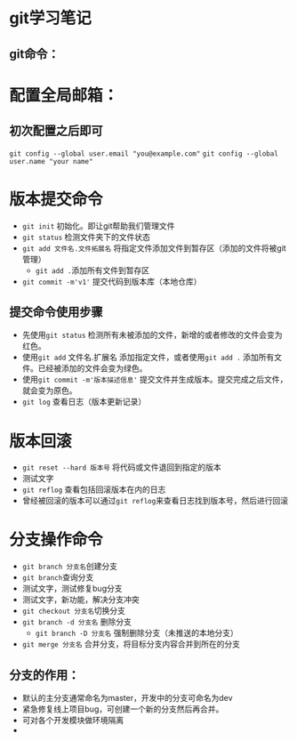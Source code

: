 git学习笔记
==============
git命令：
--------------
# 配置全局邮箱：
## 初次配置之后即可
`git config --global user.email "you@example.com"`
`git config --global user.name "your name"`
# 版本提交命令
- `git init` 初始化。即让git帮助我们管理文件
- `git status` 检测文件夹下的文件状态
- `git add 文件名.文件拓展名` 将指定文件添加文件到暂存区（添加的文件将被git管理）
  - `git add .`添加所有文件到暂存区
- `git commit -m'v1'` 提交代码到版本库（本地仓库）
## 提交命令使用步骤
- 先使用`git status` 检测所有未被添加的文件，新增的或者修改的文件会变为红色。
- 使用`git add` 文件名.扩展名 添加指定文件，或者使用`git add .` 添加所有文件。已经被添加的文件会变为绿色。
- 使用`git commit -m'版本描述信息'` 提交文件并生成版本。提交完成之后文件，就会变为原色。
- `git log` 查看日志（版本更新记录）
# 版本回滚
- `git reset --hard 版本号` 将代码或文件退回到指定的版本
- 测试文字
- `git reflog` 查看包括回滚版本在内的日志
- 曾经被回滚的版本可以通过`git reflog`来查看日志找到版本号，然后进行回滚
# 分支操作命令
- `git branch 分支名`创建分支
- `git branch`查询分支
- 测试文字，测试修复bug分支
- 测试文字，新功能，解决分支冲突
- `git checkout 分支名`切换分支
- `git branch -d 分支名` 删除分支
  - `git branch -D 分支名` 强制删除分支（未推送的本地分支）
- `git merge 分支名` 合并分支，将目标分支内容合并到所在的分支
## 分支的作用：
- 默认的主分支通常命名为master，开发中的分支可命名为dev
- 紧急修复线上项目bug，可创建一个新的分支然后再合并。
- 可对各个开发模块做环境隔离
- 
